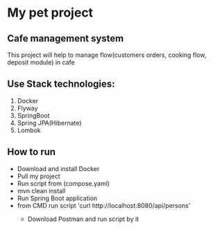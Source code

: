 # My pet project 
## Cafe management system
This project will help to manage flow(customers orders, cooking flow, deposit module) in cafe

## Use Stack technologies:
<ol>
  <li>Docker</li>
  <li>Flyway</li>
  <li>SpringBoot</li>
  <li>Spring JPA(Hibernate)</li>
  <li>Lombok</li>
</ol>

## How to run
<ul>
  <li>Download and install Docker</li>
  <li>Pull my project</li>
  <li>Run script from (compose.yaml)</li>
  <li>mvn clean install</li>
  <li>Run Spring Boot application</li>
  <li>from CMD run script 'curl http://localhost:8080/api/persons'</li>
    <ul>
        <li>Download Postman and run script by it</li>
    </ul>
</ul>


